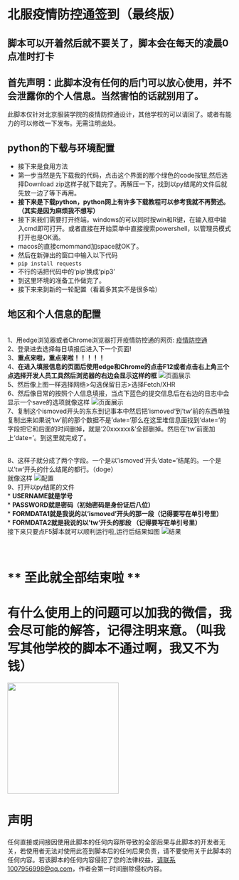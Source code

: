 北服疫情防控通签到（最终版）
===============
脚本可以开着然后就不要关了，脚本会在每天的凌晨0点准时打卡
----
首先声明：此脚本没有任何的后门可以放心使用，并不会泄露你的个人信息。当然害怕的话就别用了。
---------------
此脚本仅针对北京服装学院的疫情防控通设计，其他学校的可以请回了。或者有能力的可以修改一下发布。无需注明出处。<br>

python的下载与环境配置
--------------------
 * 接下来是食用方法 
 * 第一步当然是先下载我的代码，点击这个界面的那个绿色的code按钮,然后选择Download zip这样子就下载完了。再解压一下，找到以py结尾的文件后就先放一边了等下再用。
 * **接下来是下载python，python网上有许多下载教程可以参考我就不再赘述。（其实是因为麻烦我不想写）**
 * 接下来我们需要打开终端，windows的可以同时按win和R键，在输入框中输入cmd即可打开。或者直接在开始菜单中直接搜索powershell，以管理员模式打开也是OK滴。
 * macos的直接cmommand加space就OK了。
 * 然后在新弹出的窗口中输入以下代码
 * `pip install requests`    
 * 不行的话把代码中的‘pip’换成‘pip3’
 * 到这里环境的准备工作做完了。
 * 接下来来到新的一轮配置（看着多其实不是很多哈）

地区和个人信息的配置
------------------
 <br> 1、用edge浏览器或者Chrome浏览器打开疫情防控通的网页:
[疫情防控通](https://wx.bift.edu.cn/site/applicationSquare/index?sid=3 "快点进去呀") 
 <br> 2、登录进去选择每日填报后进入下一个页面!
 <br> 3、**重点来啦，重点来啦！！！！！**
 <br> 4、**在进入填报信息的页面后使用edge和Chrome的点击F12或者点击右上角三个点选择开发人员工具然后浏览器的右边会显示这样的框**
       ![页面展示](https://user-images.githubusercontent.com/95861898/191517151-9097d923-ae69-42c6-9d38-9556108894ff.png)
 <br> 5、然后像上图一样选择网络>勾选保留日志>选择Fetch/XHR
 <br> 6、然后像日常的按照个人信息填报，当点下蓝色的提交信息后在右边的日志中会显示一个save的选项就像这样
       ![页面展示](https://user-images.githubusercontent.com/95861898/191519349-f2a4ad72-f7a0-4c1d-b3f6-5e68e9e08ef9.jpg)
 <br> 7、复制这个ismoved开头的东东到记事本中然后把’ismoved‘到’tw‘前的东西单独复制出来如果说‘tw’前的那个数据不是’date=‘那么在这里堆信息面找到‘date=’的字段把它和后面的时间删掉，就是‘20xxxxxx&’全部删掉。然后在‘tw’前面加上‘date=’。到这里就完成了。

<br> 8、这样子就分成了两个字段。一个是以’ismoved‘开头‘date=’结尾的。一个是以’tw‘开头的什么结尾的都行。（doge）
<br> 就像这样
![配置](https://user-images.githubusercontent.com/95861898/191530005-d593feeb-ff25-45b7-b84d-978240060c17.png)
<br> 9、打开以py结尾的文件
<br> * **USERNAME就是学号**
<br> * **PASSWORD就是密码（初始密码是身份证后八位）**
<br> * **FORMDATA1就是我说的以‘ismoved’开头的那一段（记得要写在单引号里）**
<br> * **FORMDATA2就是我说的以’tw‘开头的那段 （记得要写在单引号里）**
 <br> 接下来只要点F5脚本就可以顺利运行啦,运行后结果如图
 ![结果](https://user-images.githubusercontent.com/95861898/191538041-cdb3bfb8-fc60-417d-a668-344af0e0c5ab.png)

 
<br>                                                         ** 至此就全部结束啦 **
====================

有什么使用上的问题可以加我的微信，我会尽可能的解答，记得注明来意。（叫我写其他学校的脚本不通过啊，我又不为钱）
=
<img width="250" height="250" src="https://user-images.githubusercontent.com/95861898/191534157-8be85054-9f7f-4554-a17e-9d8bca3c61ea.jpg"/>

声明
=
任何直接或间接因使用此脚本的任何内容所导致的全部后果与此脚本的开发者无关，若使用者无法对使用此签到脚本后的任何后果负责，请不要使用关于此脚本的任何内容。若该脚本的任何内容侵犯了您的法律权益，请联系1007956998@qq.com，作者会第一时间删除侵权内容。





